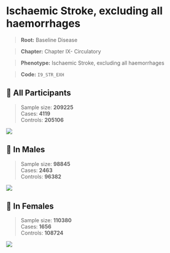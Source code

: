 # Ischaemic Stroke, excluding all haemorrhages

> **Root:** Baseline Disease  

> **Chapter:** Chapter IX- Circulatory  

> **Phenotype:** Ischaemic Stroke, excluding all haemorrhages  

> **Code:** `I9_STR_EXH`

## 🧪 All Participants  
> Sample size: **209225**  
> Cases: **4119**  
> Controls: **205106**
<img src="/Disease/Figures/ALL/Incidence/I9_STR_EXH.png"/>
<CsvTable src="/Disease_Data/ALL/Incidence/COX_I9_STR_EXH.csv" label="🔍 View full results" />

## 👨 In Males  
> Sample size: **98845**  
> Cases: **2463**  
> Controls: **96382**
<img src="/Disease/Figures/Male/Incidence/I9_STR_EXH.png"/>
<CsvTable src="/Disease_Data/Male/Incidence/COX_I9_STR_EXH.csv" label="🔍 View full results" />

## 👩 In Females  
> Sample size: **110380**  
> Cases: **1656**  
> Controls: **108724**
<img src="/Disease/Figures/Female/Incidence/I9_STR_EXH.png"/>
<CsvTable src="/Disease_Data/Female/Incidence/COX_I9_STR_EXH.csv" label="🔍 View full results" />
